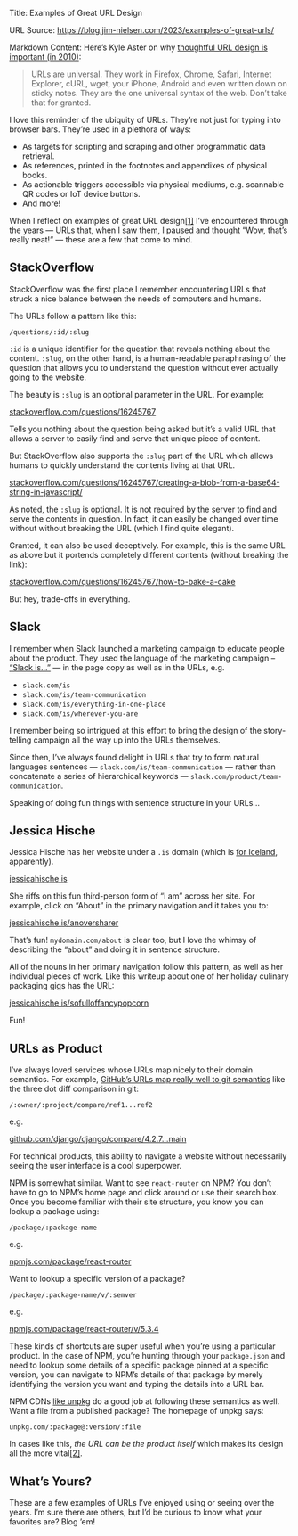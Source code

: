Title: Examples of Great URL Design

URL Source: https://blog.jim-nielsen.com/2023/examples-of-great-urls/

Markdown Content:
Here’s Kyle Aster on why [thoughtful URL design is important (in 2010)](https://warpspire.com/posts/url-design/):

> URLs are universal. They work in Firefox, Chrome, Safari, Internet Explorer, cURL, wget, your iPhone, Android and even written down on sticky notes. They are the one universal syntax of the web. Don’t take that for granted.

I love this reminder of the ubiquity of URLs. They’re not just for typing into browser bars. They’re used in a plethora of ways:

*   As targets for scripting and scraping and other programmatic data retrieval.
*   As references, printed in the footnotes and appendixes of physical books.
*   As actionable triggers accessible via physical mediums, e.g. scannable QR codes or IoT device buttons.
*   And more!

When I reflect on examples of great URL design[[1]](https://blog.jim-nielsen.com/2023/examples-of-great-urls/#fn:1) I’ve encountered through the years — URLs that, when I saw them, I paused and thought “Wow, that’s really neat!” — these are a few that come to mind.

StackOverflow
-------------

StackOverflow was the first place I remember encountering URLs that struck a nice balance between the needs of computers and humans.

The URLs follow a pattern like this:

`/questions/:id/:slug`

`:id` is a unique identifier for the question that reveals nothing about the content. `:slug`, on the other hand, is a human-readable paraphrasing of the question that allows you to understand the question without ever actually going to the website.

The beauty is `:slug` is an optional parameter in the URL. For example:

[stackoverflow.com/questions/16245767](https://stackoverflow.com/questions/16245767)

Tells you nothing about the question being asked but it’s a valid URL that allows a server to easily find and serve that unique piece of content.

But StackOverflow also supports the `:slug` part of the URL which allows humans to quickly understand the contents living at that URL.

[stackoverflow.com/questions/16245767/creating-a-blob-from-a-base64-string-in-javascript/](https://stackoverflow.com/questions/16245767/creating-a-blob-from-a-base64-string-in-javascript/)

As noted, the `:slug` is optional. It is not required by the server to find and serve the contents in question. In fact, it can easily be changed over time without without breaking the URL (which I find quite elegant).

Granted, it can also be used deceptively. For example, this is the same URL as above but it portends completely different contents (without breaking the link):

[stackoverflow.com/questions/16245767/how-to-bake-a-cake](https://stackoverflow.com/questions/16245767/how-to-bake-a-cake)

But hey, trade-offs in everything.

Slack
-----

I remember when Slack launched a marketing campaign to educate people about the product. They used the language of the marketing campaign – [“Slack is...”](http://web.archive.org/web/20140212215308/slack.com/is) — in the page copy as well as in the URLs, e.g.

*   `slack.com/is`
*   `slack.com/is/team-communication`
*   `slack.com/is/everything-in-one-place`
*   `slack.com/is/wherever-you-are`

I remember being so intrigued at this effort to bring the design of the story-telling campaign all the way up into the URLs themselves.

Since then, I’ve always found delight in URLs that try to form natural languages sentences — `slack.com/is/team-communication` — rather than concatenate a series of hierarchical keywords — `slack.com/product/team-communication`.

Speaking of doing fun things with sentence structure in your URLs...

Jessica Hische
--------------

Jessica Hische has her website under a `.is` domain (which is [for Iceland](https://en.wikipedia.org/wiki/.is), apparently).

[jessicahische.is](https://www.jessicahische.is/)

She riffs on this fun third-person form of “I am” across her site. For example, click on “About” in the primary navigation and it takes you to:

[jessicahische.is/anoversharer](https://www.jessicahische.is/anoversharer)

That’s fun! `mydomain.com/about` is clear too, but I love the whimsy of describing the “about” and doing it in sentence structure.

All of the nouns in her primary navigation follow this pattern, as well as her individual pieces of work. Like this writeup about one of her holiday culinary packaging gigs has the URL:

[jessicahische.is/sofulloffancypopcorn](https://www.jessicahische.is/sofulloffancypopcorn)

Fun!

URLs as Product
---------------

I’ve always loved services whose URLs map nicely to their domain semantics. For example, [GitHub’s URLs map really well to git semantics](https://www.quora.com/Which-sites-have-the-best-URL-design/answer/Simon-Willison) like the three dot diff comparison in git:

`/:owner/:project/compare/ref1...ref2`

e.g.

[github.com/django/django/compare/4.2.7...main](https://github.com/django/django/compare/4.2.7...main)

For technical products, this ability to navigate a website without necessarily seeing the user interface is a cool superpower.

NPM is somewhat similar. Want to see `react-router` on NPM? You don’t have to go to NPM’s home page and click around or use their search box. Once you become familiar with their site structure, you know you can lookup a package using:

`/package/:package-name`

e.g.

[npmjs.com/package/react-router](https://www.npmjs.com/package/react-router)

Want to lookup a specific version of a package?

`/package/:package-name/v/:semver`

e.g.

[npmjs.com/package/react-router/v/5.3.4](https://www.npmjs.com/package/react-router/v/5.3.4)

These kinds of shortcuts are super useful when you’re using a particular product. In the case of NPM, you’re hunting through your `package.json` and need to lookup some details of a specific package pinned at a specific version, you can navigate to NPM’s details of that package by merely identifying the version you want and typing the details into a URL bar.

NPM CDNs [like unpkg](https://unpkg.com/) do a good job at following these semantics as well. Want a file from a published package? The homepage of unpkg says:

`unpkg.com/:package@:version/:file`

In cases like this, _the URL can be the product itself_ which makes its design all the more vital[[2]](https://blog.jim-nielsen.com/2023/examples-of-great-urls/#fn:2).

What’s Yours?
-------------

These are a few examples of URLs I’ve enjoyed using or seeing over the years. I’m sure there are others, but I’d be curious to know what your favorites are? Blog ’em!
